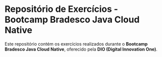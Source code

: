 # Repositório de Exercícios - Bootcamp Bradesco Java Cloud Native

Este repositório contém os exercícios realizados durante o **Bootcamp Bradesco Java Cloud Native**, oferecido pela **DIO (Digital Innovation One)**.